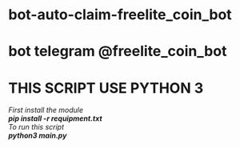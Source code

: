 # bot-auto-claim-freelite_coin_bot
# bot telegram @freelite_coin_bot
<b><h1>THIS SCRIPT USE PYTHON 3</h1></b>
<p>
<i>First install the module<i></br>
  <b>pip install -r requipment.txt</b></br>
<i>To run this script</i></br>
  <b>python3 main.py</b>
</p>
